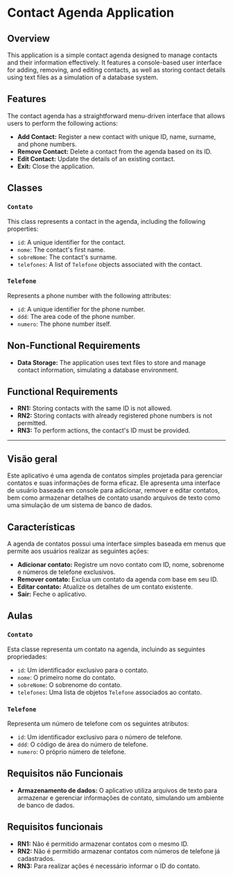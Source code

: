 # Contact Agenda Application

## Overview

This application is a simple contact agenda designed to manage contacts and their information effectively. It features a console-based user interface for adding, removing, and editing contacts, as well as storing contact details using text files as a simulation of a database system.

## Features

The contact agenda has a straightforward menu-driven interface that allows users to perform the following actions:

- **Add Contact:** Register a new contact with unique ID, name, surname, and phone numbers.
- **Remove Contact:** Delete a contact from the agenda based on its ID.
- **Edit Contact:** Update the details of an existing contact.
- **Exit:** Close the application.

## Classes

### `Contato`

This class represents a contact in the agenda, including the following properties:

- `id`: A unique identifier for the contact.
- `nome`: The contact's first name.
- `sobreNome`: The contact's surname.
- `telefones`: A list of `Telefone` objects associated with the contact.

### `Telefone`

Represents a phone number with the following attributes:

- `id`: A unique identifier for the phone number.
- `ddd`: The area code of the phone number.
- `numero`: The phone number itself.

## Non-Functional Requirements

- **Data Storage:** The application uses text files to store and manage contact information, simulating a database environment.

## Functional Requirements

- **RN1:** Storing contacts with the same ID is not allowed.
- **RN2:** Storing contacts with already registered phone numbers is not permitted.
- **RN3:** To perform actions, the contact's ID must be provided.


---

## Visão geral

Este aplicativo é uma agenda de contatos simples projetada para gerenciar contatos e suas informações de forma eficaz. Ele apresenta uma interface de usuário baseada em console para adicionar, remover e editar contatos, bem como armazenar detalhes de contato usando arquivos de texto como uma simulação de um sistema de banco de dados.

## Características

A agenda de contatos possui uma interface simples baseada em menus que permite aos usuários realizar as seguintes ações:

- **Adicionar contato:** Registre um novo contato com ID, nome, sobrenome e números de telefone exclusivos.
- **Remover contato:** Exclua um contato da agenda com base em seu ID.
- **Editar contato:** Atualize os detalhes de um contato existente.
- **Sair:** Feche o aplicativo.

## Aulas

### `Contato`

Esta classe representa um contato na agenda, incluindo as seguintes propriedades:

- `id`: Um identificador exclusivo para o contato.
- `nome`: O primeiro nome do contato.
- `sobreNome`: O sobrenome do contato.
- `telefones`: Uma lista de objetos `Telefone` associados ao contato.

### `Telefone`

Representa um número de telefone com os seguintes atributos:

- `id`: Um identificador exclusivo para o número de telefone.
- `ddd`: O código de área do número de telefone.
- `numero`: O próprio número de telefone.

## Requisitos não Funcionais

- **Armazenamento de dados:** O aplicativo utiliza arquivos de texto para armazenar e gerenciar informações de contato, simulando um ambiente de banco de dados.

## Requisitos funcionais

- **RN1:** Não é permitido armazenar contatos com o mesmo ID.
- **RN2:** Não é permitido armazenar contatos com números de telefone já cadastrados.
- **RN3:** Para realizar ações é necessário informar o ID do contato.
